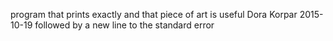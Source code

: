  program that prints exactly and that piece of art is useful Dora Korpar 2015-10-19 followed by a new line to the standard error
